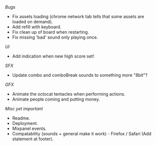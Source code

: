 *Bugs*
- Fix assets loading (chrome network tab tells that some assets are loaded on demand).
- Add refill with keyboard.
- Fix clean up of board when restarting.
- Fix missing 'bad' sound only playing once.

*UI*
- Add indication when new high score set!

*SFX*
- Update combo and comboBreak sounds to something more "8bit"?

*GFX*
- Animate the octocat tentacles when performing actions.
- Animate people coming and putting money.

*Misc yet important*
- Readme.
- Deployment.
- Mixpanel events.
- Compatability (sounds + general make it work) - Firefox / Safari (Add statement at footer).
